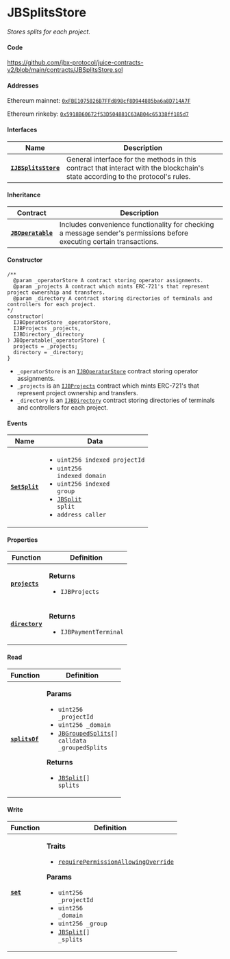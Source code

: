 # JBSplitsStore

_Stores splits for each project._


#### Code

https://github.com/jbx-protocol/juice-contracts-v2/blob/main/contracts/JBSplitsStore.sol

#### Addresses

Ethereum mainnet: [`0xFBE1075826B7FFd898cf8D944885ba6a8D714A7F`](https://etherscan.io/address/0xFBE1075826B7FFd898cf8D944885ba6a8D714A7F)

Ethereum rinkeby: [`0x5918B60672f53D504881C63AB04c65338ff185d7`](https://rinkeby.etherscan.io/address/0x5918B60672f53D504881C63AB04c65338ff185d7)

#### Interfaces

| Name                                                 | Description                                                                                                                              |
| ---------------------------------------------------- | ---------------------------------------------------------------------------------------------------------------------------------------- |
| [**`IJBSplitsStore`**](/dev/api/v3/interfaces/ijbsplitsstore.md) |General interface for the methods in this contract that interact with the blockchain's state according to the protocol's rules. |

#### Inheritance

| Contract                                                                     | Description                                                                                                           |
| ---------------------------------------------------------------------------- | --------------------------------------------------------------------------------------------------------------------- |
| [**`JBOperatable`**](/dev/api/v3/contracts/or-abstract/jboperatable/)                           | Includes convenience functionality for checking a message sender's permissions before executing certain transactions. |

#### Constructor

```
/** 
  @param _operatorStore A contract storing operator assignments.
  @param _projects A contract which mints ERC-721's that represent project ownership and transfers.
  @param _directory A contract storing directories of terminals and controllers for each project.
*/
constructor(
  IJBOperatorStore _operatorStore,
  IJBProjects _projects,
  IJBDirectory _directory
) JBOperatable(_operatorStore) {
  projects = _projects;
  directory = _directory;
}
```

* `_operatorStore` is an [`IJBOperatorStore`](/dev/api/v3/interfaces/ijboperatorstore.md) contract storing operator assignments.
* `_projects` is an [`IJBProjects`](/dev/api/v3/interfaces/ijbprojects.md) contract which mints ERC-721's that represent project ownership and transfers.
* `_directory` is an [`IJBDirectory`](/dev/api/v3/interfaces/ijbdirectory.md) contract storing directories of terminals and controllers for each project.

#### Events

| Name                                 | Data                                                                                                                                                                                                                 |
| ------------------------------------ | -------------------------------------------------------------------------------------------------------------------------------------------------------------------------------------------------------------------- |
| [**`SetSplit`**](/dev/api/v3/contracts/jbsplitsstore/events/setsplit.md) | <ul><li><code>uint256 indexed projectId</code></li><li><code>uint256 indexed domain</code></li><li><code>uint256 indexed group</code></li><li><code>[JBSplit](/dev/api/v3/data-structures/jbsplit.md) split</code></li><li><code>address caller</code></li></ul> |

#### Properties

| Function                                   | Definition                                                                         |
| ------------------------------------------ | ---------------------------------------------------------------------------------- |
| [**`projects`**](/dev/api/v3/contracts/jbsplitsstore/properties/projects.md)   | <p><strong>Returns</strong></p><ul><li><code>IJBProjects</code></li></ul> |
| [**`directory`**](/dev/api/v3/contracts/jbsplitsstore/properties/directory.md) | <p><strong>Returns</strong></p><ul><li><code>IJBPaymentTerminal</code></li></ul> |

#### Read

| Function                           | Definition                                                                                                                                                                                                                                                                                         |
| ---------------------------------- | -------------------------------------------------------------------------------------------------------------------------------------------------------------------------------------------------------------------------------------------------------------------------------------------------- |
| [**`splitsOf`**](/dev/api/v3/contracts/jbsplitsstore/read/splitsof.md) | <p><strong>Params</strong></p><ul><li><code>uint256 _projectId</code></li><li><code>uint256 _domain</code></li><li><code>[JBGroupedSplits](/dev/api/v3/data-structures/jbgroupedsplits.md)[] calldata _groupedSplits</code></li></ul><p><strong>Returns</strong></p><ul><li><code>[JBSplit](/dev/api/v3/data-structures/jbsplit.md)[] splits</code></li></ul> |

#### Write

| Function                  | Definition                                                                                                                                                                                                                                                                                                                                                                      |
| ------------------------- | ------------------------------------------------------------------------------------------------------------------------------------------------------------------------------------------------------------------------------------------------------------------------------------------------------------------------------------------------------------------------------- |
| [**`set`**](/dev/api/v3/contracts/jbsplitsstore/write/set.md) | <p><strong>Traits</strong></p><ul><li><code>[requirePermissionAllowingOverride](/dev/api/v3/contracts/or-abstract/jboperatable/modifiers/requirepermissionallowingoverride.md)</code></li></ul><p><strong>Params</strong></p><ul><li><code>uint256 _projectId</code></li><li><code>uint256 _domain</code></li><li><code>uint256 _group</code></li><li><code>[JBSplit](/dev/api/v3/data-structures/jbsplit.md)[] _splits</code></li></ul> |
